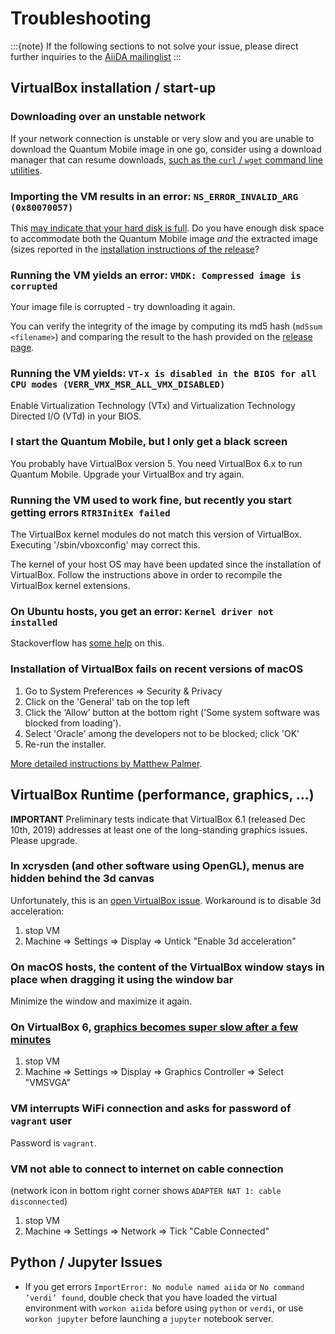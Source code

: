 # Troubleshooting

:::{note}
If the following sections to not solve your issue,
please direct further inquiries to the [AiiDA mailinglist](http://www.aiida.net/mailing-list/)
:::

## VirtualBox installation / start-up

### Downloading over an unstable network

If your network connection is unstable or very slow and you are unable to download the Quantum Mobile image in one go, consider using a download manager that can resume downloads, [such as the `curl` / `wget` command line utilities](https://superuser.com/a/529951/345438).

### Importing the VM results in an error: `NS_ERROR_INVALID_ARG (0x80070057)`

This [may indicate that your hard disk is full](https://www.virtualbox.org/ticket/18343).
Do you have enough disk space to accommodate both the Quantum Mobile image *and* the extracted image (sizes reported in the [installation instructions of the release](https://github.com/marvel-nccr/quantum-mobile/releases)?

### Running the VM yields an error: `VMDK: Compressed image is corrupted`

Your image file is corrupted - try downloading it again.

You can verify the integrity of the image by computing its md5 hash (`md5sum <filename>`) and comparing the result to the hash provided on the [release page](https://github.com/marvel-nccr/quantum-mobile/releases).

### Running the VM yields: `VT-x is disabled in the BIOS for all CPU modes (VERR_VMX_MSR_ALL_VMX_DISABLED)`

Enable Virtualization Technology (VTx) and Virtualization Technology Directed I/O (VTd) in your BIOS.

### I start the Quantum Mobile, but I only get a black screen

You probably have VirtualBox version 5. You need VirtualBox 6.x to run Quantum Mobile. Upgrade your VirtualBox and try again.

### Running the VM used to work fine, but recently you start getting errors `RTR3InitEx failed`

The VirtualBox kernel modules do not match this version of VirtualBox.
Executing '/sbin/vboxconfig' may correct this.

The kernel of your host OS may have been updated since the installation of VirtualBox. Follow the instructions above in order to recompile the VirtualBox kernel extensions.

### On Ubuntu hosts, you get an error: `Kernel driver not installed`

Stackoverflow has [some help](https://askubuntu.com/questions/920689/how-to-fix-modprobe-vboxdrv-error-in-virtualbox) on this.

### Installation of VirtualBox fails on recent versions of macOS

1. Go to System Preferences => Security & Privacy
2. Click on the 'General' tab on the top left
3. Click the ‘Allow’ button at the bottom right ('Some system software was blocked from loading').
4. Select 'Oracle' among the developers not to be blocked; click 'OK'
5. Re-run the installer.

[More detailed instructions by Matthew Palmer](https://matthewpalmer.net/blog/2017/12/10/install-virtualbox-mac-high-sierra/index.html).

## VirtualBox Runtime (performance, graphics, ...)

**IMPORTANT** Preliminary tests indicate that VirtualBox 6.1 (released Dec 10th, 2019) addresses at least one of the long-standing graphics issues. Please upgrade.

### In xcrysden (and other software using OpenGL), menus are hidden behind the 3d canvas

Unfortunately, this is an [open VirtualBox issue](https://www.virtualbox.org/ticket/11596#comment:4). Workaround is to disable 3d acceleration:

1. stop VM
2. Machine => Settings => Display => Untick "Enable 3d acceleration"  

### On macOS hosts, the content of the VirtualBox window stays in place when dragging it using the window bar

Minimize the window and maximize it again.

### On VirtualBox 6, [graphics becomes super slow after a few minutes](https://jsephler.co.uk/slow-laggy-poor-graphics-performance-linux-guest-virtualbox-6-0/)

1. stop VM
2. Machine => Settings => Display => Graphics Controller => Select "VMSVGA"

### VM interrupts WiFi connection and asks for password of `vagrant` user

Password is `vagrant`.

### VM not able to connect to internet on cable connection

(network icon in bottom right corner shows `ADAPTER NAT 1: cable disconnected`)

1. stop VM
2. Machine => Settings => Network => Tick "Cable Connected"

## Python / Jupyter Issues

- If you get errors `ImportError: No module named aiida` or `No command ’verdi’ found`,
  double check that you have loaded the virtual environment with `workon aiida` before using `python` or `verdi`,
  or use `workon jupyter` before launching a `jupyter` notebook server.

